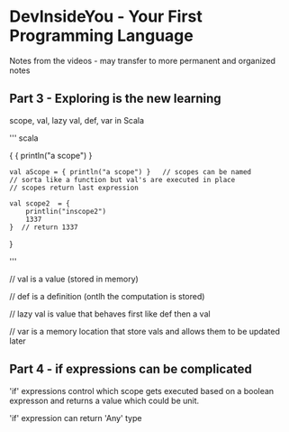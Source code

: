 # DevInsideYou - Your First Programming Language

Notes from the videos - may transfer to more permanent and organized notes

## Part 3 - Exploring is the new learning

scope, val, lazy val, def, var in Scala

''' scala

{
    {
        println("a scope")
    }

    val aScope = { println("a scope") }   // scopes can be named
    // sorta like a function but val's are executed in place
    // scopes return last expression

    val scope2  = {
        printlin("inscope2")
        1337
    }  // return 1337
}

'''

// val      is a value (stored in memory)

// def      is a definition (ontlh the computation is stored)

// lazy val is value that behaves first like def then a val

// var      is a memory location that store vals and allows them to be updated later

## Part 4 - if expressions can be complicated

'if' expressions control which scope gets executed based on a boolean expresson and returns a value which could be unit.

'if' expression can return 'Any' type
